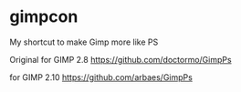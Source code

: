# gimpcon
My shortcut to make Gimp more like PS


Original for GIMP 2.8
https://github.com/doctormo/GimpPs

for GIMP 2.10
https://github.com/arbaes/GimpPs
